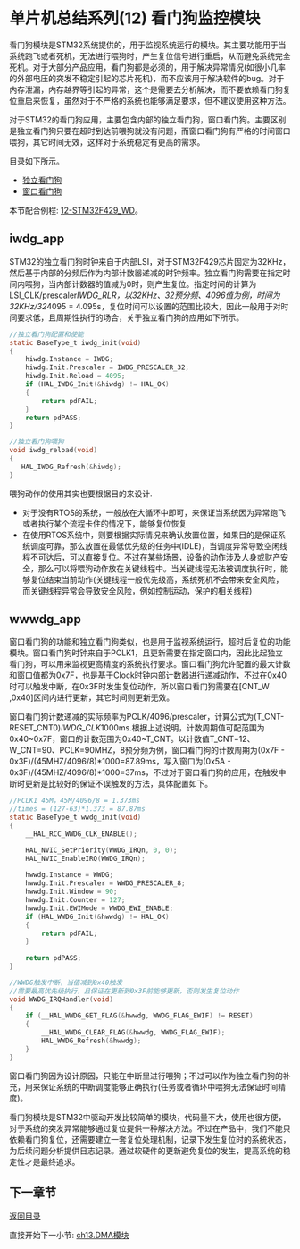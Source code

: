 # 单片机总结系列(12) 看门狗监控模块

看门狗模块是STM32系统提供的，用于监视系统运行的模块。其主要功能用于当系统跑飞或者死机，无法进行喂狗时，产生复位信号进行重启，从而避免系统完全死机。对于大部分产品应用，看门狗都是必须的，用于解决异常情况(如很小几率的外部电压的突发不稳定引起的芯片死机)，而不应该用于解决软件的bug。对于内存泄漏，内存越界等引起的异常，这个是需要去分析解决，而不要依赖看门狗复位重启来恢复，虽然对于不严格的系统也能够满足要求，但不建议使用这种方法。

对于STM32的看门狗应用，主要包含内部的独立看门狗，窗口看门狗。主要区别是独立看门狗只要在超时到达前喂狗就没有问题，而窗口看门狗有严格的时间窗口喂狗，其它时间无效，这样对于系统稳定有更高的需求。

目录如下所示。

- [独立看门狗](#iwdg_app)
- [窗口看门狗](#wwwdg_app)

本节配合例程: [12-STM32F429_WD](./../code/12-STM32F429_WD/)。

## iwdg_app

STM32的独立看门狗时钟来自于内部LSI，对于STM32F429芯片固定为32KHz，然后基于内部的分频后作为内部计数器递减的时钟频率。独立看门狗需要在指定时间内喂狗，当内部计数器的值减为0时，则产生复位。指定时间的计算为LSI_CLK/prescaler*IWDG_RLR，以32KHz、32预分频、4096值为例，时间为32KHz/32*4095 = 4.095s，复位时间可以设置的范围比较大，因此一般用于对时间要求低，且周期性执行的场合，关于独立看门狗的应用如下所示。

```C
//独立看门狗配置和使能
static BaseType_t iwdg_init(void)
{
    hiwdg.Instance = IWDG;
    hiwdg.Init.Prescaler = IWDG_PRESCALER_32; 
    hiwdg.Init.Reload = 4095;
    if (HAL_IWDG_Init(&hiwdg) != HAL_OK)
    {
        return pdFAIL;
    }
    return pdPASS;
}

//独立看门狗喂狗
void iwdg_reload(void)
{
   HAL_IWDG_Refresh(&hiwdg);
}
```

喂狗动作的使用其实也要根据目的来设计.

- 对于没有RTOS的系统，一般放在大循环中即可，来保证当系统因为异常跑飞或者执行某个流程卡住的情况下，能够复位恢复
- 在使用RTOS系统中，则要根据实际情况来确认放置位置，如果目的是保证系统调度可靠，那么放置在最低优先级的任务中(IDLE)，当调度异常导致空闲线程不可达后，可以直接复位。不过在某些场景，设备的动作涉及人身或财产安全，那么可以将喂狗动作放在关键线程中。当关键线程无法被调度执行时，能够复位结束当前动作(关键线程一般优先级高，系统死机不会带来安全风险，而关键线程异常会导致安全风险，例如控制运动，保护的相关线程)

## wwwdg_app

窗口看门狗的功能和独立看门狗类似，也是用于监视系统运行，超时后复位的功能模块。窗口看门狗时钟来自于PCLK1，且更新需要在指定窗口内，因此比起独立看门狗，可以用来监视更高精度的系统执行要求。窗口看门狗允许配置的最大计数和窗口值都为0x7F，也是基于Clock时钟内部计数器进行递减动作，不过在0x40时可以触发中断，在0x3F时发生复位动作，所以窗口看门狗需要在[CNT_W ,0x40]区间内进行更新，其它时间则更新无效。

窗口看门狗计数递减的实际频率为PCLK/4096/prescaler，计算公式为(T_CNT-RESET_CNT0)*IWDG_CLK*1000ms.根据上述说明，计数周期值可配范围为0x40~0x7F，窗口的计数范围为0x40~T_CNT。以计数值T_CNT=12、W_CNT=90、PCLK=90MHZ，8预分频为例，窗口看门狗的计数周期为(0x7F - 0x3F)/(45MHZ/4096/8)*1000=87.89ms，写入窗口为(0x5A - 0x3F)/(45MHZ/4096/8)*1000=37ms，不过对于窗口看门狗的应用，在触发中断时更新是比较好的保证不误触发的方法，具体配置如下。

```c
//PCLK1 45M，45M/4096/8 = 1.373ms
//times = (127-63)*1.373 = 87.87ms
static BaseType_t wwdg_init(void)
{
    __HAL_RCC_WWDG_CLK_ENABLE();

    HAL_NVIC_SetPriority(WWDG_IRQn, 0, 0);
    HAL_NVIC_EnableIRQ(WWDG_IRQn);
    
    hwwdg.Instance = WWDG;
    hwwdg.Init.Prescaler = WWDG_PRESCALER_8;
    hwwdg.Init.Window = 90;
    hwwdg.Init.Counter = 127;
    hwwdg.Init.EWIMode = WWDG_EWI_ENABLE;
    if (HAL_WWDG_Init(&hwwdg) != HAL_OK)
    {
        return pdFAIL;
    }
 
    return pdPASS;
}

//WWDG触发中断，当值减到0x40触发
//需要最高优先级执行，且保证在更新到0x3F前能够更新，否则发生复位动作
void WWDG_IRQHandler(void)
{
    if (__HAL_WWDG_GET_FLAG(&hwwdg, WWDG_FLAG_EWIF) != RESET)
    {
        __HAL_WWDG_CLEAR_FLAG(&hwwdg, WWDG_FLAG_EWIF);
        HAL_WWDG_Refresh(&hwwdg);
    }
}
```

窗口看门狗因为设计原因，只能在中断里进行喂狗；不过可以作为独立看门狗的补充，用来保证系统的中断调度能够正确执行(任务或者循环中喂狗无法保证时间精度)。

看门狗模块是STM32中驱动开发比较简单的模块，代码量不大，使用也很方便，对于系统的突发异常能够通过复位提供一种解决方法。不过在产品中，我们不能只依赖看门狗复位，还需要建立一套复位处理机制，记录下发生复位时的系统状态，为后续问题分析提供日志记录。通过软硬件的更新避免复位的发生，提高系统的稳定性才是最终追求。

## 下一章节

[返回目录](./../README.md)

直接开始下一小节: [ch13.DMA模块](./ch13.dma.md)

